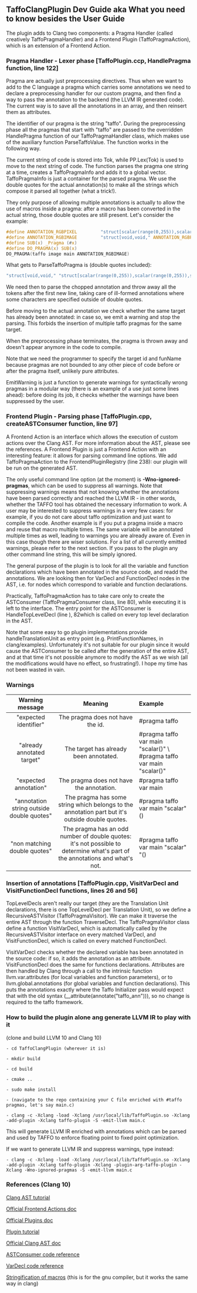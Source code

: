 ## TaffoClangPlugin Dev Guide aka What you need to know besides the User Guide
The plugin adds to Clang two components: a Pragma Handler (called creatively TaffoPragmaHandler) and a Frontend Plugin (TaffoPragmaAction), which is an extension of a Frontend Action. 

### Pragma Handler - Lexer phase [TaffoPlugin.ccp, HandlePragma function, line 122]
Pragma are actually just preprocessing directives. Thus when we want to add to the C language a pragma which carries some annotations  we need to declare a preprocessing handler for our custom pragma, and then find a way to pass the annotation to the backend (the LLVM IR generated code). The current way is to save all the annotations in an array, and then reinsert them as attributes.

The identifier of our pragma is the string "taffo". During the preprocessing phase all the pragmas that start with "taffo" are passed to the overridden HandlePragma function of our TaffoPragmaHandler class, which makes use of the auxiliary function ParseTaffoValue. The function works in the following way.

The current string of code is stored into Tok, while PP.Lex(Tok) is used to move to the next string of code. The function parses the pragma one string at a time, creates a TaffoPragmaInfo and adds it to a global vector. TaffoPragmaInfo is just a container for the parsed pragma. We use the double quotes for the actual annotation(s) to make all the strings which compose it parsed all together (what a trick!). 

They only purpose of allowing multiple annotations is actually to allow the use of macros inside a pragma: after a macro has been converted in the actual string, those double quotes are still present. Let's consider the example:

```c
#define ANNOTATION_RGBPIXEL         "struct[scalar(range(0,255)),scalar(range(0,255)),scalar(range(0,255)),void,scalar(range(0,1))]"
#define ANNOTATION_RGBIMAGE         "struct[void,void," ANNOTATION_RGBPIXEL "]"
#define SUB(x) _Pragma (#x)
#define DO_PRAGMA(x) SUB(x) 
DO_PRAGMA(taffo image main ANNOTATION_RGBIMAGE)
```


What gets to ParseTaffoPragma is (double quotes included):

```c
"struct[void,void," "struct[scalar(range(0,255)),scalar(range(0,255)),scalar(range(0,255)),void,scalar(range(0,1))]" "]" \n "struct[scalar(range(0,255)),scalar(range(0,255)),scalar(range(0,255)),void,scalar(range(0,1))]" "]" \n "]". 
```

We need then to parse the chopped annotation and throw away all the tokens after the first new line, taking care of ill-formed annotations where some characters are specified outside of double quotes.

Before moving to the actual annotation we check whether the same target has already been annotated: in case so, we emit a warning and stop the parsing. This forbids the insertion of multiple taffo pragmas for the same target.

When the preprocessing phase terminates, the pragma is thrown away and doesn't appear anymore in the code to compile.

Note that we need the programmer to specify the target id and funName because pragmas are not bounded to any other piece of code before or after the pragma itself, unlikely pure attributes.

EmitWarning is just a function to generate warnings for syntactically wrong pragmas in a modular way (there is an example of a use just some lines ahead): before doing its job, it checks whether the warnings have been suppressed by the user.

### Frontend Plugin - Parsing phase [TaffoPlugin.cpp, createASTConsumer function, line 97]
A Frontend Action is an interface which allows the execution of custom actions over the Clang AST. For more information about the AST, please see the references. A Frontend Plugin is just a Frontend Action with an interesting feature: it allows for parsing command line options. We add TaffoPragmaAction to the FrontendPluginRegistry (line 238): our plugin will be run on the generated AST. 

The only useful command line option (at the moment) is **-Wno-ignored-pragmas**, which can be used to suppress all warnings. Note that suppressing warnings means that not knowing whether the annotations have been parsed correctly and reached the LLVM IR - in other words, whether the TAFFO tool has obtained the necessary information to work. A user may be interested to suppress warnings in a very few cases: for example, if you do not care about taffo optimization and just want to compile the code. Another example is if you put a pragma inside a macro and reuse that macro multiple times. The same variable will be annotated multiple times as well, leading to warnings you are already aware of. Even in this case though there are wiser solutions. For a list of all currently emitted warnings, please refer to the next section. If you pass to the plugin any other command line string, this will be simply ignored.

The general purpose of the plugin is to look for all the variable and function declarations which have been annotated in the source code, and readd the annotations. We are looking then for VarDecl and FunctionDecl nodes in the AST, i.e. for nodes which correspond to variable and function declarations.

Practically, TaffoPragmaAction has to take care only to create the ASTConsumer (TaffoPragmaConsumer class, line 80), while executing it is left to the interface. The entry point for the ASTConsumer is HandleTopLevelDecl (line ), 82which is called on every top level declaration in the AST. 

Note that some easy to go plugin implementations provide handleTranslationUnit as entry point (e.g. PrintFunctionNames, in clang/examples). Unfortunately it's not suitable for our plugin since it would cause the ASTConsumer to be called after the generation of the entire AST, and at that time it's not possible anymore to modify the AST as we wish (all the modifications would have no effect, so frustrating!). I hope my time has not been wasted in vain.

### Warnings
| Warning message      | Meaning          | Example                   |
|:--------------------:|:----------------:|:--------------------------|
| "expected identifier" | The pragma does not have the id. | #pragma taffo |
| "already annotated target" | The target has already been annotated. | #pragma taffo var main "scalar()" \ #pragma taffo var main "scalar()" |
| "expected annotation" | The pragma does not have the annotation. | #pragma taffo var main |
| "annotation string outside double quotes" | The pragma has some string which belongs to the annotation part but it's outside double quotes. | #pragma taffo var main "scalar" () |
| "non matching double quotes" | The pragma has an odd number of double quotes: it's not possible to determine what's part of the annotations and what's not. | #pragma taffo var main "scalar" "() |

### Insertion of annotations [TaffoPlugin.cpp, VisitVarDecl and VisitFunctionDecl functions, lines 26 and 56]
TopLevelDecls aren't really our target (they are the Translation Unit declarations, there is one TopLevelDecl per Translation Unit), so we define a RecursiveASTVisitor (TaffoPragmaVisitor). We can make it traverse the entire AST through the function TraverseDecl. The TaffoPragmaVisitor class define a function VisitVarDecl, which is automatically called by the RecursiveASTVisitor interface on every matched VarDecl, and VisitFunctionDecl, which is called on every matched FunctionDecl. 

VisitVarDecl checks whether the declared variable has been annotated in the source code: if so, it adds the annotation as an attribute. VisitFunctionDecl does the same for functions declarations. Attributes are then handled by Clang through a call to the intrinsic function llvm.var.attributes (for local variables and function parameters), or to llvm.global.annotations (for global variables and function declarations). This puts the annotations exactly where the Taffo Initializer pass would expect that with the old syntax (__attribute(annotate("taffo_ann"))), so no change is required to the taffo framework.


### How to build the plugin alone ang generate LLVM IR to play with it
(clone and build LLVM 10 and Clang 10)
    
    - cd TaffoClangPlugin (wherever it is)
    
    - mkdir build
    
    - cd build
    
    - cmake ..
    
    - sudo make install
    
    - (navigate to the repo containing your C file enriched with #taffo pragmas, let's say main.c)
    
    - clang -c -Xclang -load -Xclang /usr/local/lib/TaffoPlugin.so -Xclang -add-plugin -Xclang taffo-plugin -S -emit-llvm main.c

This will generate LLVM IR enriched with annotations which can be parsed and used by TAFFO to enforce floating point to fixed point optimization.

If we want to generate LLVM IR and suppress warnings, type instead:

	- clang -c -Xclang -load -Xclang /usr/local/lib/TaffoPlugin.so -Xclang -add-plugin -Xclang taffo-plugin -Xclang -plugin-arg-taffo-plugin -Xclang -Wno-ignored-pragmas -S -emit-llvm main.c

### References (Clang 10)
[Clang AST tutorial](http://swtv.kaist.ac.kr/courses/cs453-fall13/Clang%20tutorial%20v4.pdf)

[Official Frontend Actions doc](https://releases.llvm.org/10.0.0/tools/clang/docs/RAVFrontendAction.html)

[Official Plugins doc](https://releases.llvm.org/10.0.0/tools/clang/docs/ClangPlugins.html)

[Plugin tutorial](https://chromium.googlesource.com/chromium/src/+/master/docs/writing_clang_plugins.md)

[Official Clang AST doc](https://releases.llvm.org/10.0.0/tools/clang/docs/IntroductionToTheClangAST.html)

[ASTConsumer code reference](https://clang.llvm.org/doxygen/classclang_1_1ASTConsumer.html)

[VarDecl code reference](https://clang.llvm.org/doxygen/classclang_1_1VarDecl.html#details)

[Stringification of macros](https://gcc.gnu.org/onlinedocs/gcc-4.8.5/cpp/Stringification.html) (this is for the gnu compiler, but it works the same way in clang)

 

 




